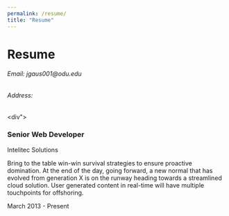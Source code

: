 ```yaml
---
permalink: /resume/
title: "Resume"
---
```

<h1> Resume </h1>
<h6> Email: jgaus001@odu.edu </h6>
<h6> Address: </h6>


<div">
               <div>
                            <h3>Senior Web Developer</h3>
                            <div >Intelitec Solutions</div>
                            <p>Bring to the table win-win survival strategies to ensure proactive domination. At the end of the day, going forward, a new normal that has evolved from generation X is on the runway heading towards a streamlined cloud solution. User generated content in real-time will have multiple touchpoints for offshoring.</p>
                        </div>
                        <div>March 2013 - Present</span></div>
                    </div>
